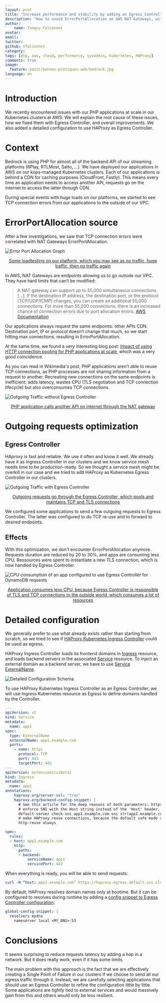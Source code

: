 ```yaml
---
layout: post
title: "Increase performance and stability by adding an Egress Controller in a Kubernetes cluster at AWS"
description: "How to avoid ErrorPortAllocation on AWS NAT Gateways, with PHP applications, at scale"
author:
    name: Tanguy Falconnet
avatar:
email:
twitter: 
github: tfalconnet
category:
tags: [php, aws, cloud, performance, sysadmin, kubernetes, HAProxy]
comments: true
image:
  feature: posts/bonnes-pratiques-web/bedrock.jpg
language: en
---
```


# Introduction

We recently encountered issues with our PHP applications at scale in our Kubernetes clusters at AWS. We will explain the root cause of these issues, how we fixed them with Egress Controller, and overall improvements. We also added a detailed configuration to use HAProxy as Egress Controller.

# Context

Bedrock is using PHP for almost all of the backend API of our streaming platforms (6Play, RTLMost, Salto, …). We have deployed our applications in AWS on our kops-managed Kubernetes clusters. Each of our applications is behind a CDN for caching purposes (CloudFront, Fastly). This means every time an application needs to access another API, requests go on the internet to access the latter through CDN.

During special events with huge loads on our platforms, we started to see TCP connection errors from our applications to the outside of our VPC.

# ErrorPortAllocation source

After a few investigations, we saw that TCP connection errors were correlated with NAT Gateways ErrorPortAllocation.

![Error Port Allocation Graph](/images/posts/2021-10-18-increase-performance-and-stability-by-adding-an-egress-controller/error-port-allocation.png)
<center><ins>Some loadtesting on our platform, which you may see as no traffic, huge traffic, then no traffic again</ins></center>


In AWS, NAT Gateways are endpoints allowing us to go outside our VPC. They have hard limits that can’t be modified:
> A NAT gateway can support up to 55,000 simultaneous connections [...]. If the destination IP address, the destination port, or the protocol (TCP/UDP/ICMP) changes, you can create an additional 55,000 connections. For more than 55,000 connections, there is an increased chance of connection errors due to port allocation errors. [AWS Documentation](https://docs.aws.amazon.com/vpc/latest/userguide/vpc-nat-gateway.html#nat-gateway-limits)

Our applications always request the same endpoints: other APIs CDN. Destination port, IP or protocol doesn’t change that much, so we start hitting max connections, resulting in ErrorPortAllocation.

At the same time, we found a very interesting blog post: [Impact of using HTTP connection pooling for PHP applications at scale](https://techblog.wikimedia.org/2020/10/26/impact-of-using-http-connection-pooling-for-php-applications-at-scale/), which was a very good coincidence.

As you can read in Wikimedia's post, PHP applications aren’t able to reuse TCP connections, as PHP processes are not sharing information from a request to another. Recreating new connections on the same endpoints is inefficient: adds latency, wastes CPU (TLS negotiation and TCP connection lifecycle) but also overconsumes TCP connections.

![Outgoing Traffic without Egress Controller](/images/posts/2021-10-18-increase-performance-and-stability-by-adding-an-egress-controller/outgoing-traffic-without-egress-schema.png)
<center><ins>PHP application calls another API on internet through the NAT gateway</ins></center>

# Outgoing requests optimization

## Egress Controller 

HAproxy is fast and reliable. We use it often and know it well. We already have it as Ingress Controller in our clusters and we know service mesh needs time to be production-ready. So we thought a service mesh might be overkill in our case and we tried to add HAProxy as Kubernetes Egress Controller in our clusters. 

![Outgoing Traffic with Egress Controller](/images/posts/2021-10-18-increase-performance-and-stability-by-adding-an-egress-controller/outgoing-traffic-with-egress-schema.png)
<center><ins>Outgoing requests go through the Egress Controller, which pools and maintains TCP and TLS connections</ins></center>


We configured some applications to send a few outgoing requests to Egress Controller. The latter was configured to do TCP re-use and to forward to desired endpoints. 

## Effects

With this optimization, we don’t encounter ErrorPortAllocation anymore. Requests duration are reduced by 20 to 30%, and apps are consuming less CPU. Ressources were spent to instantiate a new TLS connection, which is now handled by Egress Controller.

![CPU consumption of an app configured to use Egress Controller for DynamoDB requests](/images/posts/2021-10-18-increase-performance-and-stability-by-adding-an-egress-controller/cpu-metrics.png)
<center><ins>Application consumes less CPU, because Egress Controller is responsible of TLS and TCP connections to the outside world, which consumes a lot of resources</ins></center>

# Detailed configuration

We generally prefer to use what already exists rather than starting from scratch, so we tried to see if [HAProxy Kubernetes Ingress Controller](https://www.haproxy.com/documentation/kubernetes/latest/installation/community/) could be used as egress.

HAProxy Ingress Controller loads its frontend domains in [Ingress](https://kubernetes.io/docs/concepts/services-networking/ingress/) resource, and loads backend servers in the associated [Service](https://kubernetes.io/docs/concepts/services-networking/service/) resource. To inject an external domain as a backend server, we have to use [Service ExternalName](https://kubernetes.io/docs/concepts/services-networking/service/#externalname).

![Detailed Configuration Schema](/images/posts/2021-10-18-increase-performance-and-stability-by-adding-an-egress-controller/detailed-configuration.png)

To use HAProxy Kubernetes Ingress Controller as an Egress Controller, we will use Ingress Kubernetes resource as Egress to define domains handled by the Controller.

```yaml
---
apiVersion: v1
kind: Service
metadata:
  name: app1
spec:
  type: ExternalName
  externalName: app1.example.com
  ports:
    - name: https
      protocol: TCP
      port: 443
      targetPort: 443
---
apiVersion: extensions/v1beta1
kind: Ingress
metadata:
  name: app1
annotations:
    haproxy.org/server-ssl: "true"
    haproxy.org/backend-config-snippet: |
      # See this article for the deep reasons of both parameters: https://www.haproxy.com/fr/blog/http-keep-alive-pipelining-multiplexing-and-connection-pooling/
      # enforce SNI with the Host string instead of the 'Host' header, because HAProxy cannot reuse connections with a non-fixed Host SNI value.
      default-server check-sni app1.example.com sni str(app1.example.com) resolvers mydns resolve-prefer ipv4
      # make HAProxy reuse connections, because the default safe mode reuses connections only for the same source.ip
      http-reuse always

spec:
  rules:
  - host: app1.example.com
    http:
      paths:
      - backend:
          serviceName: app1
          servicePort: 443
```


When everything is ready, you will be able to send requests:

```yaml
curl -H “host: app1.example.com” https://haproxy-egress.default.svc.cluster.local/health
```

By default, HAProxy resolves domain names only at bootime. But it can be configured to resolves during runtime by adding a [config snippet to Egress Controller configuration](https://www.haproxy.com/documentation/kubernetes/latest/configuration/configmap/#global-config-snippet):

```yaml
global-config-snippet: |
  resolvers mydns
    nameserver local <MY_DNS>:53
```

# Conclusions

It seems surprising to reduce requests latency by adding a hop in a network. But it does really work, even if it has some limits.

The main problem with this approach is the fact that we are effectively creating a Single Point of Failure in our clusters if we choose to send all our egress traffic through it. Instead, we are carefully selecting applications that should use an Egress Controller to refine the configuration little by little. Some applications are tightly tied to external services and would massively gain from this and others would only be less resilient.
